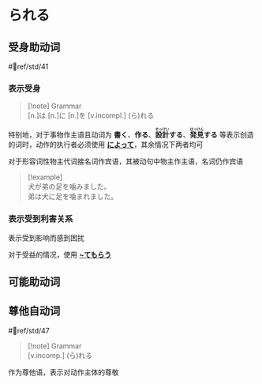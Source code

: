 # られる

## 受身助动词

 #📖ref/std/41  

### 表示受身

> [!note] Grammar  
> [n.]は [n.]に [n.]を [v.incompl.] (ら)れる  

特别地，对于事物作主语且动词为 **書く**、**作る**、**<ruby>設<rt>せっ</rt>計<rt>けい</rt>する</ruby>**、**<ruby>発<rt>はっ</rt>見<rt>けん</rt>する</ruby>** 等表示创造的词时，动作的执行者必须使用 [**によって**](../9.sentence_pattern/よる.md#表示被动句动词主体)，其余情况下两者均可  

对于形容词性物主代词接名词作宾语，其被动句中物主作主语，名词仍作宾语  

> [!example]  
> 犬が弟の足を噛みました。  
> 弟は犬に足を噛まれました。  

### 表示受到利害关系

表示受到影响而感到困扰  

对于受益的情况，使用 [**~てもらう**](../6.subsidiary_verb/て+授受动词.md#表示动作的转移)  

## 可能助动词

## 尊他自动词

 #📖ref/std/47  

> [!note] Grammar  
> [v.incomp.] (ら)れる  

作为尊他语，表示对动作主体的尊敬  
